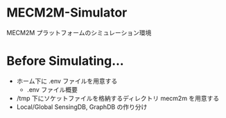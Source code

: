 # MECM2M-Simulator
MECM2M プラットフォームのシミュレーション環境

# Before Simulating...
- ホーム下に .env ファイルを用意する
    - .env ファイル概要 
- /tmp 下にソケットファイルを格納するディレクトリ mecm2m を用意する
- Local/Global SensingDB, GraphDB の作り分け
